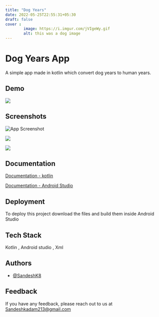```yaml
---
title: "Dog Years"
date: 2022-05-25T22:55:31+05:30
draft: false
cover : 
        image: https://i.imgur.com/jVIgeWy.gif
        alt: this was a dog image
---
```



# Dog Years App
A simple app made in kotlin which convert dog years to human years.



## Demo



![](https://i.ibb.co/GFM8W64/dogappgif.gif)

## Screenshots

![App Screenshot](https://i.imgur.com/ICX9STx.png)

![](https://i.imgur.com/exAfGtX.png)

![](https://i.imgur.com/isz47R8.png)


## Documentation

[Documentation - kotlin](https://kotlinlang.org/docs/home.html)

[Documentation - Android Studio](https://developer.android.com/studio)

## Deployment

To deploy this project download the files and build them inside Android Studio


## Tech Stack

Kotlin , Android studio , Xml 


## Authors

- [@SandeshK8](https://www.github.com/sandeshk8)


## Feedback

If you have any feedback, please reach out to us at Sandeshkadam213@gmail.com


